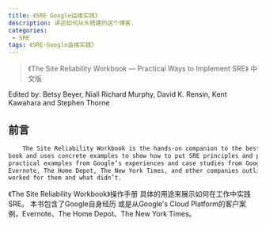 ```yaml
---
title: 《SRE Google运维实践》
description: 讲述如何从头搭建的这个博客.
categories:
 - SRE
tags: 《SRE-Google运维实践》
---
```


> 《The Site Reliability Workbook — Practical Ways to Implement SRE》 中文版

<!-- more -->

Edited by:
    Betsy Beyer, Niall Richard Murphy, David K. Rensin, Kent Kawahara and Stephen Thorne

## 前言

``` sh 
    The Site Reliability Workbook is the hands-on companion to the bestselling Site Reliability Engineering
book and uses concrete examples to show how to put SRE principles and practices to work. This book contains 
practical examples from Google’s experiences and case studies from Google’s Cloud Platform customers. 
Evernote, The Home Depot, The New York Times, and other companies outline hard-won experiences of what 
worked for them and what didn’t.
```

《The Site Reliability Workbook》操作手册 具体的用途来展示如何在工作中实践SRE。 本书包含了Google自身经历
或是从Google's Cloud Platform的客户案例，Evernote、The Home Depot、The New York Times。

